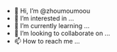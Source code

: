 - 👋 Hi, I’m @zhoumoumoou
- 👀 I’m interested in ...
- 🌱 I’m currently learning ...
- 💞️ I’m looking to collaborate on ...
- 📫 How to reach me ...

<!---
zhoumoumoou/zhoumoumoou is a ✨ special ✨ repository because its `README.md` (this file) appears on your GitHub profile.
You can click the Preview link to take a look at your changes.
--->
